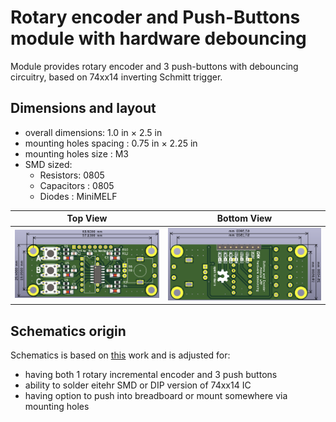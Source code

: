 # Rotary encoder and Push-Buttons module with hardware debouncing

Module provides rotary encoder and 3 push-buttons with debouncing circuitry, based on 74xx14 inverting Schmitt trigger.

## Dimensions and layout

- overall dimensions: 1.0 in × 2.5 in
- mounting holes spacing : 0.75 in × 2.25 in
- mounting holes size : M3
- SMD sized:
	- Resistors: 0805
	- Capacitors : 0805
	- Diodes : MiniMELF

| Top View | Bottom View |
| ------ | ------|
| ![](images/top.png) | ![](images/bottom.png) |

## Schematics origin

Schematics is based on [this](https://my.eng.utah.edu/~cs5780/debouncing.pdf) work and is adjusted for:
- having both 1 rotary incremental encoder and 3 push buttons
- ability to solder eitehr SMD or DIP version of 74xx14 IC
- having option to push into breadboard or mount somewhere via mounting holes